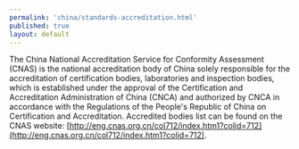 ```yaml
---
permalink: 'china/standards-accreditation.html'
published: true
layout: default
---
```

The China National Accreditation Service for Conformity Assessment (CNAS) is the national accreditation body of China solely responsible for the accreditation of certification bodies, laboratories and inspection bodies, which is established under the approval of the Certification and Accreditation Administration of China (CNCA) and authorized by CNCA in accordance with the Regulations of the People's Republic of China on Certification and Accreditation. Accredited bodies list can be found on the CNAS website: [http://eng.cnas.org.cn/col712/index.htm1?colid=712](http://eng.cnas.org.cn/col712/index.htm1?colid=712).
